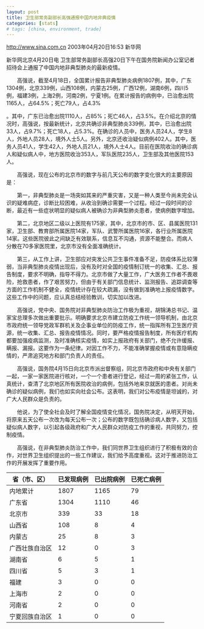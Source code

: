 ```yaml
---
layout: post
title: 卫生部常务副部长高强通报中国内地非典疫情
categories: [stats]
# tags: [china, environment, trade]
---
```


http://www.sina.com.cn 2003年04月20日16:53 新华网

新华网北京4月20日电 卫生部常务副部长高强20日下午在国务院新闻办公室记者招待会上通报了中国内地非典型肺炎的最新疫情。

　　高强说，截至4月18日，全国累计报告非典型肺炎病例1807例，其中，广东1304例，北京339例，山西108例，内蒙古25例，广西12例，湖南6例，四川5例，福建3例，上海2例，河南2例，宁夏1例。在累计报告的病例中，已治愈出院1165人，占64.5%；死亡79人，占4.3%

。其中，广东已治愈出院1110人，占85%；死亡46人，占3.5%。在介绍北京的情况时，高强说，按最新统计，北京共确诊非典型肺炎339例，其中，已治愈出院33人，占9.7%；死亡18人，占5.3%。在确诊的人员中，医务人员24人，学生8人，外地人员28人，境外人士5人。另外，北京还收治疑似病例402人。其中，医务人员41人，学生42人，外地人员21人，境外人士4人。目前在医院收治的确诊病人和疑似病人中，地方医院收治353人，军队医院235人，卫生部及其他医院153人。

　　高强说，现在公布的北京市的数字与前几天公布的数字变化很大的主要原因是：

　　第一，非典型肺炎是一场突如其来的严重灾害，又是一种人类至今尚未完全认识的疑难病症，诊断比较困难，从收治到确诊需要一个过程。经过一段时间的诊断，最近有一些症状明显的疑似病人被确诊为非典型肺炎患者，使病例数字增加。

　　第二，北京地区二级以上医院有175家，其中，北京市的市、区、县属医院131家，卫生部、教育部所属医院14家，军队、武警所属医院16家，各行业所属医院14家。这些医院彼此之间缺乏有效联系，信息互不沟通，资源不能整合。而病人分散在70多家医院里，北京市没有全面准确统计。

　　第三，从工作上讲，卫生部应对突发公共卫生事件准备不足，防疫体系比较薄弱，当非典型肺炎疫情出现后，没有及时对全国的疫情制订统一的收集、汇总、报告制度，要求不明确，指导不得力。北京市做了大量工作，广大医务工作者不畏艰险，抢救患者，作了艰苦努力，但由于有关部门信息统计、监测报告、追踪调查等方面的工作机制不健全，疫情统计存在较大疏漏，没有做到准确地上报疫情数字。这些工作中的问题，应认真总结经验教训，切实加以改进。

　　高强说，党中央、国务院对非典型肺炎防治工作极为重视，胡锦涛总书记、温家宝总理多次做出重要批示。明确要求北京市建立防疫工作统一领导机制，由北京市政府统一领导党政军群机关及企事业单位的防疫工作，统一指挥所有卫生医疗资源，统一收集、汇总、报告疫情情况。同时，要严格疫情报告制度，所有医疗机构都要加强疫病监测，及时准确核实疫情，如实上报政府有关部门，绝不允许缓报、瞒报、漏报。这要作为一条纪律。对因工作不力，不能准确掌握疫情或有意隐瞒疫情的，严肃追究地方和部门负责人的责任。

　　高强说，国务院4月15日向北京市派出督察组，同北京市政府和中央有关部门一起，一家一家医院进行核对，一个一个患者进行登记，经过一周的紧张工作，认真统计，查清了北京地区所有医院收治的病例，包括外地来京就医的患者。对尚未确诊的疑似病例，我们也如实向社会公布。这表明，我们对公布疫情是坦诚的，对广大人民群众是负责的。

　　他说，为了使全社会及时了解全国疫情变化情况，国务院决定，从明天开始，将原来五天公布一次改为每天公布一次；公布的数字既包括确诊病人数字，又包括疑似病人数字，以引起各级政府和广大人民群众对防疫工作的重视，共同努力，控制疫情。

　　高强说，在非典型肺炎防治工作中，我们同世界卫生组织进行了积极有效的合作，对世界卫生组织提出的一些工作建议，我们给予高度重视。这对于推进防治工作的开展发挥了重要作用。


| 省（市、区）     | 已发现病例 | 已出院病例 | 已死亡病例 |
|----------------|---------|---------|---------|
| 内地累计         | 1807    | 1165    | 79      |
| 广东省           | 1304    | 1110    | 46      |
| 北京市           | 339     | 33      | 18      |
| 山西省           | 108     | 8       | 4       |
| 内蒙古           | 25      | 8       | 3       |
| 广西壮族自治区     | 12      | 0       | 3       |
| 湖南省           | 6       | 5       | 1       |
| 四川省           | 5       | 3       | 1       |
| 福建             | 3       | 0       | 0       |
| 上海市           | 2       | 0       | 0       |
| 河南省           | 2       | 0       | 0       |
| 宁夏回族自治区     | 1       | 0       | 0       |

